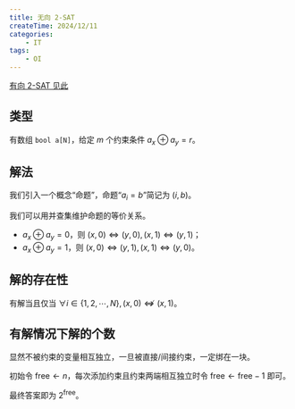 ```yaml
---
title: 无向 2-SAT
createTime: 2024/12/11
categories:
    - IT
tags:
    - OI
---
```


[有向 2-SAT 见此](2-SAT.md)

## 类型

有数组 $\texttt{bool a[N]}$，给定 $m$ 个约束条件 $a_x \oplus a_y=r$。

## 解法

我们引入一个概念“命题”，命题“$a_i=b$”简记为 $(i,b)$。

我们可以用并查集维护命题的等价关系。

- $a_x \oplus a_y=0$，则 $(x,0) \Leftrightarrow (y,0), (x,1) \Leftrightarrow (y,1)$；
- $a_x \oplus a_y=1$，则 $(x,0) \Leftrightarrow (y,1), (x,1) \Leftrightarrow (y,0)$。

## 解的存在性

有解当且仅当 $\mathop\forall i \in \{1,2,\cdots, N\}, (x,0) \nLeftrightarrow (x,1)$。

## 有解情况下解的个数

显然不被约束的变量相互独立，一旦被直接/间接约束，一定绑在一块。

初始令 $\mathrm{free} \leftarrow n$，每次添加约束且约束两端相互独立时令 $\mathrm{free} \leftarrow \mathrm{free}-1$ 即可。

最终答案即为 $2^\mathrm{free}$。
